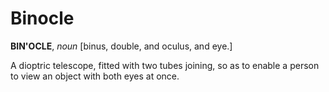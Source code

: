 # Binocle

**BIN'OCLE**, _noun_ \[binus, double, and oculus, and eye.\]

A dioptric telescope, fitted with two tubes joining, so as to enable a person to view an object with both eyes at once.